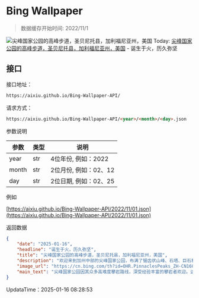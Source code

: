 # Bing Wallpaper

> 数据缓存开始时间: 2022/11/1

![尖峰国家公园的高峰步道，圣贝尼托县，加利福尼亚州，美国](https://cn.bing.com/th?id=OHR.PinnaclesPeaks_ZH-CN1603877182_1920x1080.webp)
Today: [尖峰国家公园的高峰步道，圣贝尼托县，加利福尼亚州，美国](https://cn.bing.com/th?id=OHR.PinnaclesPeaks_ZH-CN1603877182_1920x1080.webp) - 诞生于火，历久弥坚

## 接口

接口地址：

```html
https://aixiu.github.io/Bing-Wallpaper-API/
```

请求方式：

```html
https://aixiu.github.io/Bing-Wallpaper-API/<year>/<month>/<day>.json
```

参数说明

| 参数 | 类型 | 说明 |
| - | - | - |
| year | str | 4位年份, 例如：2022 |
| month | str | 2位月份, 例如：02、12 |
| day | str | 2位日期, 例如：02、25 |

例如

[https://aixiu.github.io/Bing-Wallpaper-API/2022/11/01.json](https://aixiu.github.io/Bing-Wallpaper-API/2022/11/01.json)

返回数据

```json
{
    "date": "2025-01-16",
    "headline": "诞生于火，历久弥坚",
    "title": "尖峰国家公园的高峰步道，圣贝尼托县，加利福尼亚州，美国",
    "description": "欢迎来到加州中部的尖峰国家公园，布满了锯齿状山峰、石塔、巨石和奇特的洞穴。1908年，当时西奥多·罗斯福总统将该地区指定为国家纪念地。随后在2013年，尖峰正式升级为国家公园。在庆祝其成立周年之际，让我们花点时间欣赏这个地方。2300万年前的一次火山喷发，造就了公园独特的地貌。这段炽热的历史创造了高耸的岩柱、峭壁和塌落巨石形成的堆积洞穴。经过数百万年的板块构造运动，这片土地向北推移，使公园远离了最初的火山发源地。真是一段漫长而奇妙的旅程！",
    "image_url": "https://cn.bing.com/th?id=OHR.PinnaclesPeaks_ZH-CN1603877182_1920x1080.webp",
    "main_text": "尖峰国家公园因其众多高难度攀岩路线，深受经验丰富的攀岩者欢迎。这里提供多种类型的攀岩路线，包括抱石、单段攀岩和多段攀岩。然而，公园内的火山岩质地较脆，攀爬时可能会断裂。"
}
```

UpdataTime：2025-01-16 08:28:53
